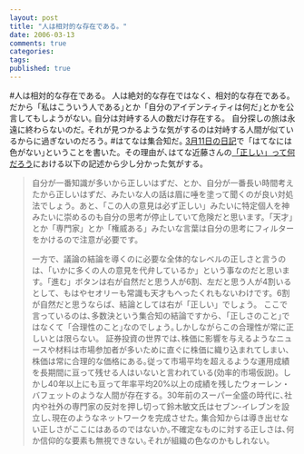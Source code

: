 ```yaml
---
layout: post
title: "人は相対的な存在である。"
date: 2006-03-13
comments: true
categories:
tags:
published: true
---
```


#人は相対的な存在である。
人は絶対的な存在ではなく、相対的な存在である。
だから「私はこういう人である｣とか「自分のアイデンティティは何だ｣とかを公言してもしようがない｡
自分は対峙する人の数だけ存在する。
自分探しの旅は永遠に終わらないのだ｡
それが見つかるような気がするのは対峙する人間が似ているからに過ぎないのだろう｡
#はてなは集合知だ｡
[3月11日の日記](http://d.hatena.ne.jp/keyesberry/20060311)で「はてなには色がない｣ということを書いた。その理由が､はてな近藤さんの[「正しい」って何だろう](http://d.hatena.ne.jp/jkondo/20060312/1142098012)における以下の記述から少し分かった気がする。

> 自分が一番知識が多いから正しいはずだ、とか、自分が一番長い時間考えたから正しいはずだ、みたいな人の話は眉に唾を塗って聞くのが良い対処法でしょう。あと、「この人の意見は必ず正しい」みたいに特定個人を神みたいに崇めるのも自分の思考が停止していて危険だと思います。「天才」とか「専門家」とか「権威ある」みたいな言葉は自分の思考にフィルターをかけるので注意が必要です。
> 
> 一方で、議論の結論を導くのに必要な全体的なレベルの正しさと言うのは、「いかに多くの人の意見を代弁しているか」という事なのだと思います。「進む」ボタンは右が自然だと思う人が6割、左だと思う人が4割いるとして、もはやセオリーも常識も天才もへったくれもないわけです。6割が自然だと思うならば、結論としては右が「正しい」でしょう。
ここで言っているのは､多数決という集合知の結論ですから､「正しさのこと｣ではなくて「合理性のこと｣なのでしょう｡しかしながらこの合理性が常に正しいとは限らない。
証券投資の世界では､株価に影響を与えるようなニュースや材料は市場参加者が多いために直ぐに株価に織り込まれてしまい､株価は常に合理的な価格にある｡従って市場平均を超えるような運用成績を長期間に亘って残せる人はいないと言われている(効率的市場仮説)。しかし40年以上にも亘って年率平均20%以上の成績を残したウォーレン・バフェットのような人間が存在する。30年前のスーパー全盛の時代に､社内や社外の専門家の反対を押し切って鈴木敏文氏はセブン-イレブンを設立し､現在のようなネットワークを完成させた｡
集合知からは導き出せない正しさがここにはあるのではないか｡不確定なものに対する正しさは､何か信仰的な要素も無視できない｡それが組織の色なのかもしれない｡
